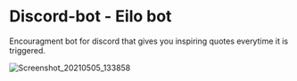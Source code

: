 # Discord-bot - Eilo bot

Encouragment bot for discord that gives you inspiring quotes everytime it is triggered.

![Screenshot_20210505_133858](https://user-images.githubusercontent.com/63910744/119994028-d6628c80-bfe9-11eb-971b-c05f2bc144dc.jpg)
